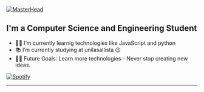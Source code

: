 [![MasterHead](https://i.pinimg.com/originals/77/ca/a3/77caa32884d735d439ade45ba37feaf2.gif)](https://arjuncvinod.github.io)


## I'm a Computer Science and Engineering Student  

- 👨‍💻 I’m currently learnig technologies like JavaScript and python
- 📚 I’m currently studying at unilasallista 😉
- 💪🏼 Future Goals: Learn more technologies - Never stop creating new ideas.




[![Spotify](https://novatorem.bgstatic.vercel.app/api/spotify)](https://open.spotify.com/user/31gf7ziyf3n6ycsop73nrhvaenpa)

---
